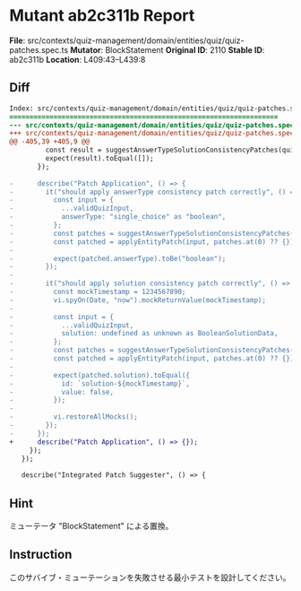 # Mutant ab2c311b Report

**File**: src/contexts/quiz-management/domain/entities/quiz/quiz-patches.spec.ts
**Mutator**: BlockStatement
**Original ID**: 2110
**Stable ID**: ab2c311b
**Location**: L409:43–L439:8

## Diff

```diff
Index: src/contexts/quiz-management/domain/entities/quiz/quiz-patches.spec.ts
===================================================================
--- src/contexts/quiz-management/domain/entities/quiz/quiz-patches.spec.ts	original
+++ src/contexts/quiz-management/domain/entities/quiz/quiz-patches.spec.ts	mutated #2110
@@ -405,39 +405,9 @@
         const result = suggestAnswerTypeSolutionConsistencyPatches(quiz);
         expect(result).toEqual([]);
       });
 
-      describe("Patch Application", () => {
-        it("should apply answerType consistency patch correctly", () => {
-          const input = {
-            ...validQuizInput,
-            answerType: "single_choice" as "boolean",
-          };
-          const patches = suggestAnswerTypeSolutionConsistencyPatches(input);
-          const patched = applyEntityPatch(input, patches.at(0) ?? {});
-
-          expect(patched.answerType).toBe("boolean");
-        });
-
-        it("should apply solution consistency patch correctly", () => {
-          const mockTimestamp = 1234567890;
-          vi.spyOn(Date, "now").mockReturnValue(mockTimestamp);
-
-          const input = {
-            ...validQuizInput,
-            solution: undefined as unknown as BooleanSolutionData,
-          };
-          const patches = suggestAnswerTypeSolutionConsistencyPatches(input);
-          const patched = applyEntityPatch(input, patches.at(0) ?? {});
-
-          expect(patched.solution).toEqual({
-            id: `solution-${mockTimestamp}`,
-            value: false,
-          });
-
-          vi.restoreAllMocks();
-        });
-      });
+      describe("Patch Application", () => {});
     });
   });
 
   describe("Integrated Patch Suggester", () => {
```

## Hint

ミューテータ "BlockStatement" による置換。

## Instruction

このサバイブ・ミューテーションを失敗させる最小テストを設計してください。
